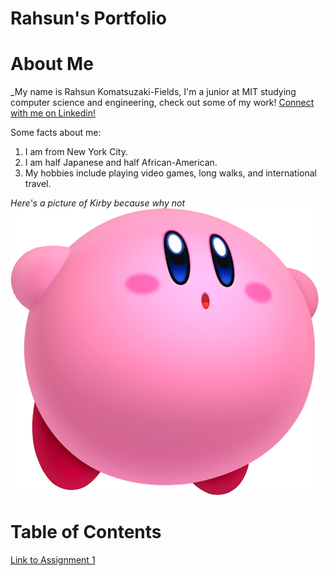 # Rahsun's Portfolio

# About Me

\_My name is Rahsun Komatsuzaki-Fields, I'm a junior at MIT studying computer science and engineering, check out some of my work! [Connect with me on Linkedin!](https://www.linkedin.com/in/rahsun-komatsuzaki-fields-089b5b245/)

Some facts about me:

1. I am from New York City.
2. I am half Japanese and half African-American.
3. My hobbies include playing video games, long walks, and international travel.

_Here's a picture of Kirby because why not_
![Kirby is not here right now](assets/kirby-puffy.png)

# Table of Contents

[Link to Assignment 1](assignments/assignment1.md)
